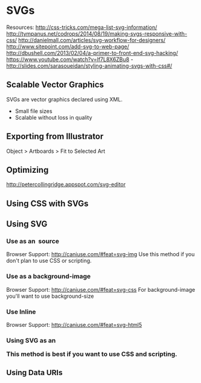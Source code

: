 # SVGs

Resources:
http://css-tricks.com/mega-list-svg-information/
http://tympanus.net/codrops/2014/08/19/making-svgs-responsive-with-css/
http://danielmall.com/articles/svg-workflow-for-designers/
http://www.sitepoint.com/add-svg-to-web-page/
http://dbushell.com/2013/02/04/a-primer-to-front-end-svg-hacking/
https://www.youtube.com/watch?v=lf7L8X6ZBu8 - http://slides.com/sarasoueidan/styling-animating-svgs-with-css#/

## Scalable Vector Graphics
SVGs are vector graphics declared using XML.
- Small file sizes
- Scalable without loss in quality

## Exporting from Illustrator
Object > Artboards > Fit to Selected Art

## Optimizing
http://petercollingridge.appspot.com/svg-editor

## Using CSS with SVGs

## Using SVG

### Use as an <img> source
Browser Support: http://caniuse.com/#feat=svg-img
Use this method if you don't plan to use CSS or scripting.

### Use as a background-image
Browser Support: http://caniuse.com/#feat=svg-css
For background-image you'll want to use background-size

### Use Inline
Browser Support: http://caniuse.com/#feat=svg-html5

### Using SVG as an <object>
This method is best if you want to use CSS and scripting.

### Using Data URIs

##